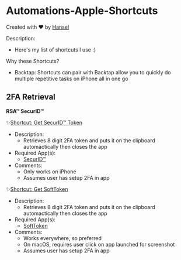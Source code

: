 # Automations-Apple-Shortcuts

Created with ❤️ by [Hansel](hansel.run)

Description:
- Here's my list of shortcuts I use :)

Why these Shortcuts?
- Backtap: Shortcuts can pair with Backtap allow you to quickly do multiple repetitive tasks on iPhone all in one go

## 2FA Retrieval

**RSA™ SecurID™**

✨[Shortcut: Get SecurID™ Token](https://www.icloud.com/shortcuts/8a8df52d0e934ee4bd6a30270dca4579)
- Description:
  - Retrieves 8 digit 2FA token and puts it on the clipboard automactically then closes the app
- Required App(s):
  - [SecurID™](https://apps.apple.com/us/app/securid/id318038618)
- Comments:
  - Only works on iPhone
  - Assumes user has setup 2FA in app


✨[Shortcut: Get SoftToken](https://www.icloud.com/shortcuts/c1e21a55fcf84f6fa87aa8604ba4b9c1)
- Description:
  - Retrieves 8 digit 2FA token and puts it on the clipboard automactically then closes the app
- Required App(s): 
  - [SoftToken](https://apps.apple.com/us/app/softtoken/id1556128361)
- Comments:
  - Works everywhere, so preferred
  - On macOS, requires user click on app launched for screenshot
  - Assumes user has setup 2FA in app
